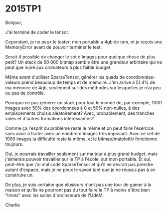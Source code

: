 # 2015TP1

Bonjour, 

J'ai terminé de coder le tensor. 

Cependant, je ne peux le tester: mon portable a 4gb de ram, et je reçois une MemoryError avant de pouvoir terminer le test. 

Serait-il possible de changer le set d'images pour quelque chose de plus petit? Un stack de 60 000 bitmap semble être une grandeur arbitraire qui ne peut que nuire aux ordinateurs à plus faible budget. 

Même avant d'utiliser SparseTensor, générer les quads de coordonnées-valeurs prend beaucoup de temps et de mémoire. J'en arrive à 51.4% de ma mémoire de 4gb, seulement sur des méthodes sur lesquelles je n'ai peu ou pas de contrôle.

Pourquoi ne pas générer un stack pour tout le monde de, par exemple, 1000 images avec 50% des coordonnées à 0 et 50% non-nulles, à des emplacements choisis aléatoirement? Avec, probablement, des tranches vides et d'autres formations intéressantes?

Comme ça l'esprit du problème reste le même et on peut faire l'exercice sans avoir à traiter avec un nombre d'images très imposant. Avec ce set de 1000 images la difficulté reste la même, et le bitmap/matplotlib fonctionne toujours.

Oui, je pourrais travailler seulement sur ma tour à plus grand budget, mais j'aimerais pouvoir travailler sur le TP à l'école, sur mon portable. Et oui, peut-être que j'ai mal codé SparseTensor et qu'il ne devrait pas prendre autant d'espace, mais je ne peux le savoir tant que je ne réussis pas à en construire un. 

De plus, je suis certaine que plusieurs n'ont pas une tour de gamer à la maison et qu'ils ne pourront pas du tout faire le TP à moins d'être bien "timés" avec les salles d'ordinateurs de l'UdeM. 

Charlie
